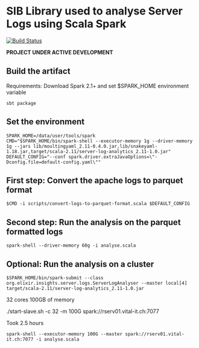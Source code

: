# SIB Library used to analyse Server Logs using Scala Spark 

[![Build Status](https://travis-ci.org/sib-swiss/server-log-analytics.svg?branch=master)](https://travis-ci.org/sib-swiss/server-log-analytics)

**PROJECT UNDER ACTIVE DEVELOPMENT**

## Build the artifact
Requirements: Download Spark 2.1+ and set $SPARK_HOME environment variable

```shell
sbt package
```

## Set the environment

```shell
SPARK_HOME=/data/user/tools/spark
CMD="$SPARK_HOME/bin/spark-shell --executor-memory 1g --driver-memory 1g --jars lib/moultingyaml_2.11-0.4.0.jar,lib/snakeyaml-1.18.jar,target/scala-2.11/server-log-analytics_2.11-1.0.jar"
DEFAULT_CONFIG="--conf spark.driver.extraJavaOptions=\"-Dconfig.file=default-config.yaml\""
```

## First step: Convert the apache logs to parquet format
```shell
$CMD -i scripts/convert-logs-to-parquet-format.scala $DEFAULT_CONFIG
```


## Second step: Run the analysis on the parquet formatted logs
```shell
spark-shell --driver-memory 60g -i analyse.scala
```

## Optional: Run the analysis on a cluster
```shell
$SPARK_HOME/bin/spark-submit --class org.elixir.insights.server.logs.ServerLogAnalyser --master local[4] target/scala-2.11/server-log-analytics_2.11-1.0.jar
```

32 cores
100GB of memory

./start-slave.sh -c 32 -m 100G spark://rserv01.vital-it.ch:7077


Took 2.5 hours
```
spark-shell --executor-memory 100G --master spark://rserv01.vital-it.ch:7077 -i analyse.scala
```
